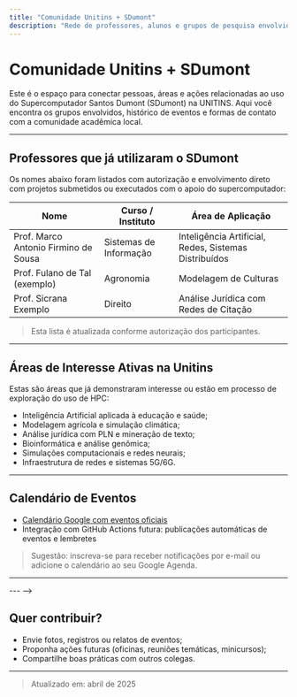 ```yaml
---
title: "Comunidade Unitins + SDumont"
description: "Rede de professores, alunos e grupos de pesquisa envolvidos com o Supercomputador Santos Dumont"
---
```


# Comunidade Unitins + SDumont

Este é o espaço para conectar pessoas, áreas e ações relacionadas ao uso do Supercomputador Santos Dumont (SDumont) na UNITINS. Aqui você encontra os grupos envolvidos, histórico de eventos e formas de contato com a comunidade acadêmica local.

---

## Professores que já utilizaram o SDumont

Os nomes abaixo foram listados com autorização e envolvimento direto com projetos submetidos ou executados com o apoio do supercomputador:

| Nome | Curso / Instituto | Área de Aplicação |
|------|-------------------|-------------------|
| Prof. Marco Antonio Firmino de Sousa | Sistemas de Informação | Inteligência Artificial, Redes, Sistemas Distribuídos |
| Prof. Fulano de Tal (exemplo) | Agronomia | Modelagem de Culturas |
| Prof. Sicrana Exemplo | Direito | Análise Jurídica com Redes de Citação |

> Esta lista é atualizada conforme autorização dos participantes.

---

## Áreas de Interesse Ativas na Unitins

Estas são áreas que já demonstraram interesse ou estão em processo de exploração do uso de HPC:

- Inteligência Artificial aplicada à educação e saúde;
- Modelagem agrícola e simulação climática;
- Análise jurídica com PLN e mineração de texto;
- Bioinformática e análise genômica;
- Simulações computacionais e redes neurais;
- Infraestrutura de redes e sistemas 5G/6G.

---
<!-- 
## 🗓️ Histórico de Ações Locais

| Data | Evento | Público-Alvo | Status |
|------|--------|---------------|--------|
| Mar/2025 | Reunião com professores das Ciências Exatas | Professores TADS, Eng. Agronômica | ✅ Realizado |
| Abr/2025 | Oficina de Submissão de Projetos | Toda a universidade | ✅ Realizado |
| Mai/2025 | Reunião com professores das Ciências da Saúde | Professores de Medicina e Biologia | ⏳ Agendado |

> Você participou de alguma ação e quer divulgar aqui? Envie um e-mail com os detalhes!

--- -->

## Calendário de Eventos

- [Calendário Google com eventos oficiais](https://calendar.google.com/calendar/embed?src=embaixadorsd%40unitins.br)
- Integração com GitHub Actions futura: publicações automáticas de eventos e lembretes

> Sugestão: inscreva-se para receber notificações por e-mail ou adicione o calendário ao seu Google Agenda.

---

<!-- ## Grupos, Contato e Comunicação

Faz parte da comunidade SDumont na UNITINS? Veja como se conectar:

- Lista de e-mails: `embaixadorsd@unitins.br` *(sugestão institucional)*
- Grupo do WhatsApp ou Discord: *(em avaliação ou organização)*
<!-- - Formulário de interesse para entrar na comunidade: [Preencher formulário](https://...) -->

--- -->

## Quer contribuir?

- Envie fotos, registros ou relatos de eventos;
- Proponha ações futuras (oficinas, reuniões temáticas, minicursos);
- Compartilhe boas práticas com outros colegas.

---

> Atualizado em: abril de 2025